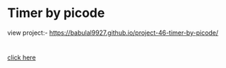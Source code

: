 # Timer by picode
view project:- https://babulal9927.github.io/project-46-timer-by-picode/
#
[click here]( https://babulal9927.github.io/project-46-timer-by-picode/)
